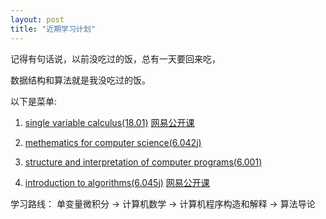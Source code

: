 ```yaml
---
layout: post
title: "近期学习计划"
---
```


记得有句话说，以前没吃过的饭，总有一天要回来吃，

数据结构和算法就是我没吃过的饭。

以下是菜单:

1. [single variable calculus(18.01)](http://ocw.mit.edu/courses/mathematics/18-01-single-variable-calculus-fall-2006/)
[网易公开课](http://v.163.com/special/sp/singlevariablecalculus.html)

2. [methematics for computer science(6.042j)](http://ocw.mit.edu/courses/electrical-engineering-and-computer-science/6-042j-mathematics-for-computer-science-fall-2010/index.htm) 

3. [structure and interpretation of computer  programs(6.001)](http://ocw.mit.edu/courses/electrical-engineering-and-computer-science/6-001-structure-and-interpretation-of-computer-programs-spring-2005/video-lectures/)

4. [introduction to algorithms(6.045j)](http://ocw.mit.edu/courses/electrical-engineering-and-computer-science/6-046j-introduction-to-algorithms-sma-5503-fall-2005/index.htm) 
[网易公开课](http://v.163.com/special/opencourse/algorithms.html)

学习路线：
单变量微积分 -> 计算机数学 -> 计算机程序构造和解释 -> 算法导论
